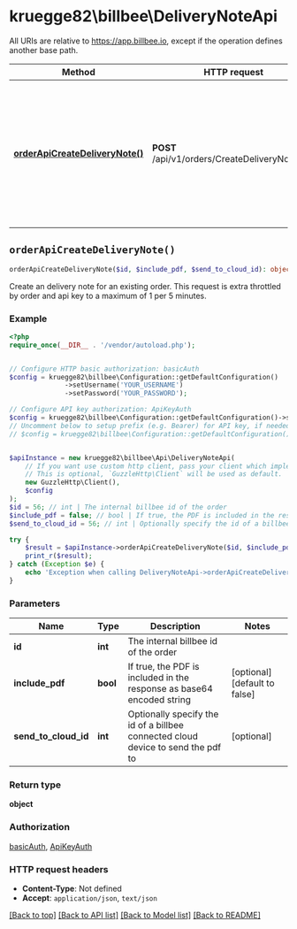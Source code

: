 # kruegge82\billbee\DeliveryNoteApi

All URIs are relative to https://app.billbee.io, except if the operation defines another base path.

| Method | HTTP request | Description |
| ------------- | ------------- | ------------- |
| [**orderApiCreateDeliveryNote()**](DeliveryNoteApi.md#orderApiCreateDeliveryNote) | **POST** /api/v1/orders/CreateDeliveryNote/{id} | Create an delivery note for an existing order. This request is extra throttled by order and api key to a maximum of 1 per 5 minutes. |


## `orderApiCreateDeliveryNote()`

```php
orderApiCreateDeliveryNote($id, $include_pdf, $send_to_cloud_id): object
```

Create an delivery note for an existing order. This request is extra throttled by order and api key to a maximum of 1 per 5 minutes.

### Example

```php
<?php
require_once(__DIR__ . '/vendor/autoload.php');


// Configure HTTP basic authorization: basicAuth
$config = kruegge82\billbee\Configuration::getDefaultConfiguration()
              ->setUsername('YOUR_USERNAME')
              ->setPassword('YOUR_PASSWORD');

// Configure API key authorization: ApiKeyAuth
$config = kruegge82\billbee\Configuration::getDefaultConfiguration()->setApiKey('X-Billbee-Api-Key', 'YOUR_API_KEY');
// Uncomment below to setup prefix (e.g. Bearer) for API key, if needed
// $config = kruegge82\billbee\Configuration::getDefaultConfiguration()->setApiKeyPrefix('X-Billbee-Api-Key', 'Bearer');


$apiInstance = new kruegge82\billbee\Api\DeliveryNoteApi(
    // If you want use custom http client, pass your client which implements `GuzzleHttp\ClientInterface`.
    // This is optional, `GuzzleHttp\Client` will be used as default.
    new GuzzleHttp\Client(),
    $config
);
$id = 56; // int | The internal billbee id of the order
$include_pdf = false; // bool | If true, the PDF is included in the response as base64 encoded string
$send_to_cloud_id = 56; // int | Optionally specify the id of a billbee connected cloud device to send the pdf to

try {
    $result = $apiInstance->orderApiCreateDeliveryNote($id, $include_pdf, $send_to_cloud_id);
    print_r($result);
} catch (Exception $e) {
    echo 'Exception when calling DeliveryNoteApi->orderApiCreateDeliveryNote: ', $e->getMessage(), PHP_EOL;
}
```

### Parameters

| Name | Type | Description  | Notes |
| ------------- | ------------- | ------------- | ------------- |
| **id** | **int**| The internal billbee id of the order | |
| **include_pdf** | **bool**| If true, the PDF is included in the response as base64 encoded string | [optional] [default to false] |
| **send_to_cloud_id** | **int**| Optionally specify the id of a billbee connected cloud device to send the pdf to | [optional] |

### Return type

**object**

### Authorization

[basicAuth](../../README.md#basicAuth), [ApiKeyAuth](../../README.md#ApiKeyAuth)

### HTTP request headers

- **Content-Type**: Not defined
- **Accept**: `application/json`, `text/json`

[[Back to top]](#) [[Back to API list]](../../README.md#endpoints)
[[Back to Model list]](../../README.md#models)
[[Back to README]](../../README.md)
